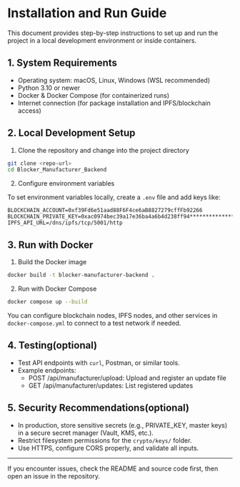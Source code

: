 # Installation and Run Guide

This document provides step-by-step instructions to set up and run the project in a local development environment or inside containers.

## 1. System Requirements

- Operating system: macOS, Linux, Windows (WSL recommended)
- Python 3.10 or newer
- Docker & Docker Compose (for containerized runs)
- Internet connection (for package installation and IPFS/blockchain access)

## 2. Local Development Setup

1. Clone the repository and change into the project directory

```bash
git clone <repo-url>
cd Blocker_Manufacturer_Backend
```

2. Configure environment variables

To set environment variables locally, create a `.env` file and add keys like:

```env
BLOCKCHAIN_ACCOUNT=0xf39Fd6e51aad88F6F4ce6aB8827279cffFb92266
BLOCKCHAIN_PRIVATE_KEY=0xac0974bec39a17e36ba4a6b4d238ff94***********************
IPFS_API_URL=/dns/ipfs/tcp/5001/http
```

## 3. Run with Docker

1. Build the Docker image

```bash
docker build -t blocker-manufacturer-backend .
```

2. Run with Docker Compose

```bash
docker compose up --build
```

You can configure blockchain nodes, IPFS nodes, and other services in `docker-compose.yml` to connect to a test network if needed.



## 4. Testing(optional)

- Test API endpoints with `curl`, Postman, or similar tools.
- Example endpoints:
  - POST /api/manufacturer/upload: Upload and register an update file
  - GET /api/manufacturer/updates: List registered updates

## 5. Security Recommendations(optional)

- In production, store sensitive secrets (e.g., PRIVATE_KEY, master keys) in a secure secret manager (Vault, KMS, etc.).
- Restrict filesystem permissions for the `crypto/keys/` folder.
- Use HTTPS, configure CORS properly, and validate all inputs.

---

If you encounter issues, check the README and source code first, then open an issue in the repository.
